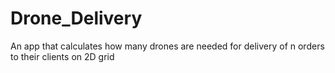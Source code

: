 # Drone_Delivery
An app that calculates how many drones are needed for delivery of n orders to their clients on 2D grid
